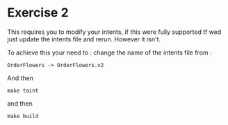 # Exercise 2
This requires you to modify your intents, if this were fully supported tf wed just update the intents file and rerun.
However it isn't.

To achieve this your need to :
change the name of the intents file from :

`OrderFlowers -> OrderFlowers.v2`

And then 

`make taint`

and then

`make build`